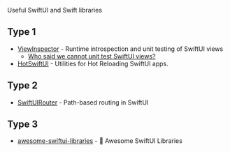 Useful SwiftUI and Swift libraries

## Type 1
- [ViewInspector](https://github.com/nalexn/ViewInspector) - Runtime introspection and unit testing of SwiftUI views
    - [Who said we cannot unit test SwiftUI views?](https://nalexn.github.io/swiftui-unit-testing/)
- [HotSwiftUI](https://github.com/johnno1962/HotSwiftUI) - Utilities for Hot Reloading SwiftUI apps.

## Type 2
- [SwiftUIRouter](https://github.com/frzi/SwiftUIRouter) - Path-based routing in SwiftUI


## Type 3
- [awesome-swiftui-libraries](https://github.com/Toni77777/awesome-swiftui-libraries) - 🚀 Awesome SwiftUI Libraries
